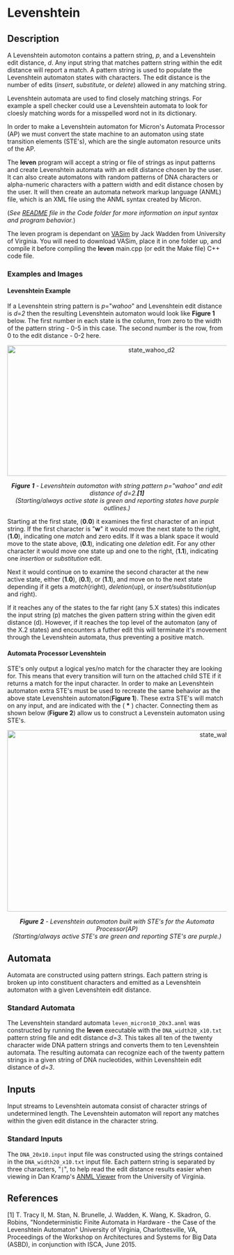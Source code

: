 # **Levenshtein**

## **Description**

A Levenshtein automoton contains a pattern string, *p*, and a Levenshtein edit distance, *d*. Any input string that matches pattern string within the edit distance will report a match. A pattern string is used to populate the Levenshtein automaton states with characters. The edit distance is the number of edits (*insert*, *substitute*, or *delete*) allowed in any matching string. 

Levenshtein automata are used to find closely matching strings. For example a spell checker could use a Levenshtein automata to look for cloesly matching words for a misspelled word not in its dictionary.

In order to make a Levenshtein automaton for Micron's Automata Processor (AP) we must convert the state machine to an automaton using state transition elements (STE's), which are the single automaton resource units of the AP.

The **leven** program will accept a string or file of strings as input patterns and create Levenshtein automata with an edit distance chosen by the user. It can also create automatons with random patterns of DNA characters or alpha-numeric characters with a pattern width and edit distance chosen by the user. It will then create an automata network markup language (ANML) file, which is an XML file using the ANML syntax created by Micron.

(*See  <a href="https://jeffudall.github.io/Levenshtein/Code/">README</a> file in the Code folder for more information on input syntax and program behavior.*)

The leven program is dependant on <a href="https://github.com/jackwadden/VASim">VASim</a> by Jack Wadden from University of Virginia. You will need to download VASim, place it in one folder up, and compile it before compiling the **leven** main.cpp (or edit the Make file) C++ code file. 

### **Examples and Images**

#### **Levenshtein Example**

If a Levenshtein string pattern is *p*="*wahoo*" and Levenshtein edit distance is *d*=*2* then the resulting Levenshtein automaton would look like **Figure 1** below. The first number in each state is the column, from zero to the width of the pattern string - 0-5 in this case. The second number is the row, from 0 to the edit distance - 0-2 here.

<p align="center">
<img src="https://raw.githubusercontent.com/jeffudall/Levenshtein/master/Images/Levenshtein-automaton-sm.jpg" width="647" height="300" alt="state_wahoo_d2">  
</p>

<p align="center">
<i><b>Figure 1</b> - Levenshtein automaton with string pattern p="wahoo" and edit distance of d=2.<b>[1]</b>    
</br>(Starting/always active state is green and reporting states have purple outlines.)</i>
</p>

Starting at the first state, (**0.0**) it examines the first character of an input string. If the first character is "**w**" it would move the next state to the right, (**1.0**), indicating one *match* and zero edits. If it was a blank space it would move to the state above, (**0.1**), indicating one *deletion* edit. For any other character it would move one state up and one to the right, (**1.1**), indicating one *insertion* or *substitution* edit. 

Next it would continue on to examine the second character at the new active state, either (**1.0**), (**0.1**), or (**1.1**), and move on to the next state depending if it gets a *match*(right), *deletion*(up), or *insert/substitution*(up and right). 

If it reaches any of the states to the far right (any 5.X states) this indicates the input string (p) matches the given pattern string within the given edit distance (d). However, if it reaches the top level of the automaton (any of the X.2 states) and encounters a futher edit this will terminate it's movement through the Levenshtein automata, thus preventing a positive match.


#### **Automata Processor Levenshtein**

STE's only output a logical yes/no match for the character they are looking for. This means that every transition will turn on the attached child STE if it returns a match for the input character. In order to make an Levenshtein automaton extra STE's must be used to recreate the same behavior as the above state Levenshtein automaton(**Figure 1**). These extra STE's will match on any input, and are indicated with the ( **\*** ) chacter. Connecting them as shown below (**Figure 2**) allow us to construct a Levenstein automaton using STE's.
<p align="center">
<img src="https://raw.githubusercontent.com/jeffudall/Levenshtein/master/Images/Levenshtein%20graph%20WAHOO%20draft%203%20sm.jpg" width="1000" height="417" alt="state_wahoo_d2_AP">  
</p>

<p align="center">
<i><b>Figure 2</b> - Levenshtein automaton built with STE's for the Automata Processor(AP) 
<br>(Starting/always active STE's are green and reporting STE's are purple.)</i>
</p>


## **Automata**

Automata are constructed using pattern strings. Each pattern string is broken up into constituent characters and emitted as a Levenshtein automaton with a given Levenshtein edit distance.

### **Standard Automata**
The Levenshtein standard automata `leven_micron10_20x3.anml` was constructed by running the **leven** executable with the `DNA_width20_x10.txt` pattern string file and edit distance *d*=*3*. This takes all ten of the twenty character wide DNA pattern strings and converts them to ten Levenshtein automata. The resulting automata can recognize each of the twenty pattern strings in a given string of DNA nucleotides, within Levenshtein edit distance of *d*=*3*.

## **Inputs**
Input streams to Levenshtein automata consist of character strings of undetermined length. The Levenshtein automaton will report any matches within the given edit distance in the character string.

### **Standard Inputs**
The `DNA_20x10.input` input file was constructed using the strings contained in the `DNA_width20_x10.txt` input file. Each pattern string is separated by three characters, "` | `", to help read the edit distance results easier when viewing in Dan Kramp's <a href="http://automata9.cs.virginia.edu:9090/#">ANML Viewer</a> from the University of Virginia. 


## References

[1] T. Tracy II, M. Stan, N. Brunelle, J. Wadden, K. Wang, K. Skadron, G. Robins, "Nondeterministic Finite Automata in Hardware - the Case of the Levenshtein Automaton" University of Virginia, Charlottesville, VA, Proceedings of the Workshop on Architectures and Systems for Big Data (ASBD), in conjunction with ISCA, June 2015.
